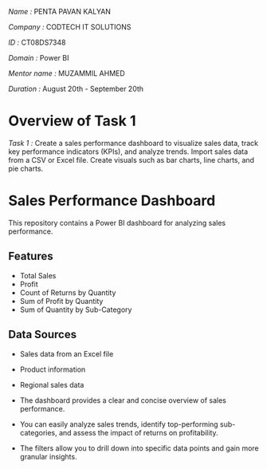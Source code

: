 *Name :* PENTA PAVAN KALYAN

*Company :* CODTECH IT SOLUTIONS 

*ID :* CT08DS7348 

*Domain :* Power BI

*Mentor name :* MUZAMMIL AHMED

*Duration :* August 20th - September 20th

# Overview of Task 1
*Task 1 :* Create a sales performance dashboard to visualize sales data, track key performance indicators (KPIs), and analyze trends. Import sales data from a CSV or Excel file. Create visuals such as bar charts, line charts, and pie charts.
# Sales Performance Dashboard

This repository contains a Power BI dashboard for analyzing sales performance.

## Features

- Total Sales
- Profit
- Count of Returns by Quantity
- Sum of Profit by Quantity
- Sum of Quantity by Sub-Category

## Data Sources

- Sales data from an Excel file
- Product information
- Regional sales data

- The dashboard provides a clear and concise overview of sales performance.
- You can easily analyze sales trends, identify top-performing sub-categories, and assess the impact of returns on profitability.
- The filters allow you to drill down into specific data points and gain more granular insights.
